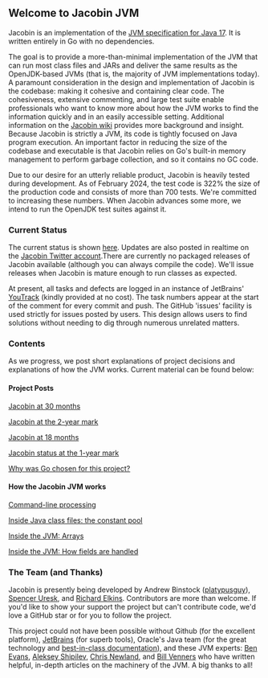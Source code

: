 ## Welcome to Jacobin JVM

Jacobin is an implementation of the [JVM specification for Java 17](https://docs.oracle.com/javase/specs/jvms/se17/html/). It is written entirely in Go with no dependencies. 

The goal is to provide a more-than-minimal implementation of the JVM that can run most class files and JARs and deliver the same results as the OpenJDK-based JVMs (that is, the majority of JVM implementations today). A paramount consideration in the design and implementation of Jacobin is the codebase: making it cohesive and containing clear code. The cohesiveness, extensive commenting, and large test suite enable professionals who want to know more about how the JVM works to find the information quickly and in an easily accessible setting. Additional information on the [Jacobin wiki](https://github.com/platypusguy/jacobin/wiki/Jacobin-Documentation-Home) provides more background and insight. Because Jacobin is strictly a JVM, its code is tightly focused on Java program execution. An important factor in reducing the size of the codebase and executable is that Jacobin relies on Go's built-in memory management to perform garbage collection, and so it contains no GC code.

Due to our desire for an utterly reliable product, Jacobin is heavily tested during development. As of February 2024, the test code is 322% the size of the production code and consists of more than 700 tests. We're committed to increasing these numbers. When Jacobin advances some more, we intend to run the OpenJDK test suites against it. 

### Current Status

The current status is shown [here](https://github.com/platypusguy/jacobin). Updates are also posted in realtime on the [Jacobin Twitter account](https://twitter.com/jacobin_jvm).There are currently no packaged releases of Jacobin available (although you can always compile the code). We'll issue releases when Jacobin is mature enough to run classes as expected.

At present, all tasks and defects are logged in an instance of JetBrains' [YouTrack](https://www.jetbrains.com/youtrack/) (kindly provided at no cost). The task numbers appear at the start of the comment for every commit and push. The GitHub 'issues' facility is used strictly for issues posted by users. This design allows users to find solutions without needing to dig through numerous unrelated matters. 

### Contents

As we progress, we post short explanations of project decisions and explanations of how the JVM works. Current material can be found below:

#### Project Posts

[Jacobin at 30 months]( http://binstock.blogspot.com/2024/02/jacobin-jvm-at-30-months.html)

[Jacobin at the 2-year mark](http://binstock.blogspot.com/2023/08/jacobin-at-2-year-mark.html)

[Jacobin at 18 months](http://binstock.blogspot.com/2023/02/jacobin-jvm-at-18-months.html)

[Jacobin status at the 1-year mark](http://binstock.blogspot.com/2022/08/jacobin-jvm-at-1-year-mark.html)

[Why was Go chosen for this project?](http://binstock.blogspot.com/2021/08/a-whole-new-project-jvm.html)

#### How the Jacobin JVM works
[Command-line processing](https://github.com/platypusguy/jacobin/wiki/Command-line-Processing)

[Inside Java class files: the constant pool](https://blogs.oracle.com/javamagazine/post/java-class-file-constant-pool)

[Inside the JVM: Arrays](https://blogs.oracle.com/javamagazine/post/java-array-objects)

[Inside the JVM: How fields are handled](https://github.com/platypusguy/jacobin/wiki/How-Fields-are-Handled-in-the-JVM)

### The Team (and Thanks)
Jacobin is presently being developed by Andrew Binstock ([platypusguy](https://github.com/platypusguy/)), [Spencer Uresk](https://twitter.com/suresk), and [Richard Elkins](https://twitter.com/texadactyl). Contributors are more than welcome. If you'd like to show your support the project but can't contribute code, we'd love a GitHub star or for you to follow the project. 

This project could not have been possible without Github (for the excellent platform), [JetBrains](https://www.jetbrains.com/go/) (for superb tools), Oracle's Java team (for the great technology and [best-in-class documentation](https://docs.oracle.com/javase/specs/index.html)), and these JVM experts: [Ben Evans](https://github.com/kittylyst), [Aleksey Shipilev](https://shipilev.net/), [Chris Newland](https://github.com/sponsors/chriswhocodes), and [Bill Venners](https://github.com/bvenners) who have written helpful, in-depth articles on the machinery of the JVM. A big thanks to all!
